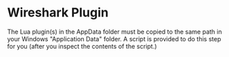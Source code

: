 # Wireshark Plugin

The Lua plugin(s) in the AppData folder must be copied to the same path in your Windows "Application Data" folder.  A script is provided to do this step for you (after you inspect the contents of the script.)
